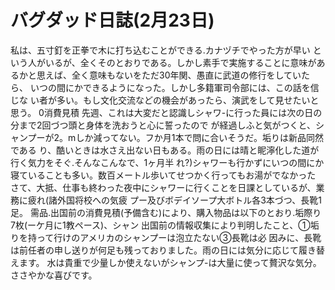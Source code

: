 # バグダッド日誌(2月23日)

私は、五寸釘を正拳で木に打ち込むことができる.カナヅチでやった方が早い
という人がいるが、全くそのとおりである。しかし素手で実施することに意味があ
るかと思えば、全く意味もないをただ30年関、愚直に武道の修行をしていたら、
いつの間にかできるようになった。しかし多籍軍司令部には、この話を信じな
い者が多い。もし文化交流などの機会があったら、演武をして見せたいと思う。
0消費見積
先週、これは大変だと認識しシャワ-に行った員には次の日の分まで2回づつ頭と身体を洗おうと心に誓ったので
が経過しふと気がつくと、シャンプーが2。mしか減ってない。フか月1本で問に合いそうだ。垢りは新品同然である
り、酷いときは水さえ出ない日もある。雨の日には晴と眤濘化した道が行く気力をそぐ.そんなこんなで、1ヶ月半
れ?)シャワーも行かずにいつの間にか寝ていることも多い。数百メートル歩いてせつかく行ってもお湯がでなかった
さて、大抵、仕事も終わった夜中にシャワーに行くことを日課としているが、業務に疲れ(諸外国将校への気疲
プー及びボデイソープ大ボトル各3本づつ、長靴1足。
需品.出国前の消費見積(予備含む)により、購入物品は以下のとおり.垢際り7枚(ーケ月に1教ペース)、シャン
出国前の情報収集により判明したこと、①垢りを持って行けのアメリカのシャンプーは泡立たない③長靴は必
因みに、長靴は前任者の申し送りが何足も残っておりました。雨の日には気分に応じて履き替えます。
水は貴重で少量しか使えないがシャンプ-は大量に使って贅沢な気分。ささやかな喜びです。
